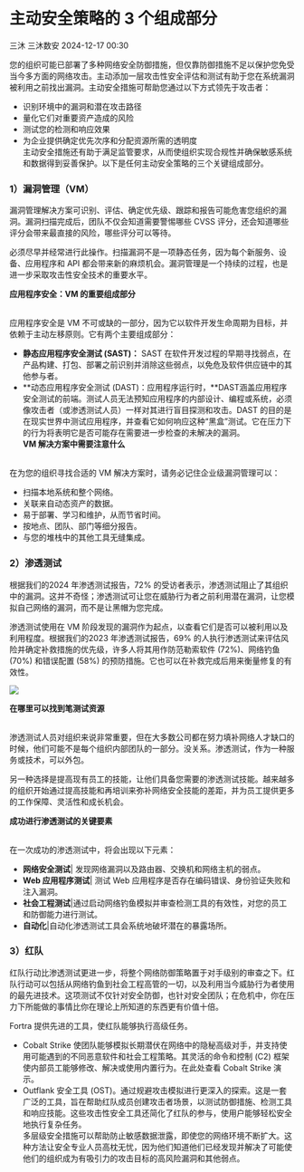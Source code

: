 #  主动安全策略的 3 个组成部分   
三沐  三沐数安   2024-12-17 00:30  
  
您的组织可能已部署了多种网络安全防御措施，但仅靠防御措施不足以保护您免受当今多方面的网络攻击。主动添加一层攻击性安全评估和测试有助于您在系统漏洞被利用之前找出漏洞。主动安全措施可帮助您通过以下方式领先于攻击者：  
- 识别环境中的漏洞和潜在攻击路径  
- 量化它们对重要资产造成的风险  
- 测试您的检测和响应效果  
- 为企业提供确定优先次序和分配资源所需的透明度  
主动安全措施还有助于满足监管要求，从而使组织实现合规性并确保敏感系统和数据得到妥善保护。以下是任何主动安全策略的三个关键组成部分。  
### 1）漏洞管理（VM）  
  
漏洞管理解决方案可识别、评估、确定优先级、跟踪和报告可能危害您组织的漏洞。漏洞扫描完成后，团队不仅会知道需要警惕哪些 CVSS 评分，还会知道哪些评分会带来最直接的风险，哪些评分可以等待。    
  
必须尽早并经常进行此操作。扫描漏洞不是一项静态任务，因为每个新服务、设备、应用程序和 API 都会带来新的麻烦机会。漏洞管理是一个持续的过程，也是进一步采取攻击性安全技术的重要水平。    
  
**应用程序安全：VM 的重要组成部分**  
   
  
应用程序安全是 VM 不可或缺的一部分，因为它以软件开发生命周期为目标，并依赖于主动左移原则。它有两个主要组成部分：   
- **静态应用程序安全测试 (SAST)：** SAST 在软件开发过程的早期寻找弱点，在产品构建、打包、部署之前识别并消除这些弱点，以免危及软件供应链中的其他参与者。  
- **动态应用程序安全测试 (DAST)：应用程序运行时，**DAST涵盖应用程序安全测试的前端。测试人员无法预知应用程序的内部设计、编程或系统，必须像攻击者（或渗透测试人员）一样对其进行盲目探测和攻击。DAST 的目的是在现实世界中测试应用程序，并查看它如何响应这种“黑盒”测试。它在压力下的行为将表明它是否可能存在需要进一步检查的未解决的漏洞。    
**VM 解决方案中需要注意什么**  
   
  
在为您的组织寻找合适的 VM 解决方案时，请务必记住企业级漏洞管理可以：   
- 扫描本地系统和整个网络。  
- 关联来自动态资产的数据。    
- 易于部署、学习和维护，从而节省时间。   
- 按地点、团队、部门等细分报告。   
- 与您的堆栈中的其他工具无缝集成。  
### 2）渗透测试    
  
根据我们的2024 年渗透测试报告，72% 的受访者表示，渗透测试阻止了其组织中的漏洞。这并不奇怪；渗透测试可让您在威胁行为者之前利用潜在漏洞，让您模拟自己网络的漏洞，而不是让黑帽为您完成。    
  
渗透测试使用在 VM 阶段发现的漏洞作为起点，以查看它们是否可以被利用以及利用程度。根据我们的2023 年渗透测试报告，69% 的人执行渗透测试来评估风险并确定补救措施的优先级，许多人将其用作防范勒索软件 (72%)、网络钓鱼 (70%) 和错误配置 (58%) 的预防措施。它也可以在补救完成后用来衡量修复的有效性。   
  
![](https://mmbiz.qpic.cn/mmbiz_png/Szloeso1r8gPbSfcUT60SSGoPRk8A3LxDXCVhgPJ6SHZ8FLrtAwvYeeJiape9Ao9ortPQrIso4HrVdcyyDwD0VA/640?wx_fmt=png&from=appmsg "")  
  
**在哪里可以找到笔测试资源**  
   
  
渗透测试人员对组织来说非常重要，但在大多数公司都在努力填补网络人才缺口的时候，他们可能不是每个组织内部团队的一部分。没关系。渗透测试，作为一种服务或技术，可以外包。    
  
另一种选择是提高现有员工的技能，让他们具备您需要的渗透测试技能。越来越多的组织开始通过提高技能和再培训来弥补网络安全技能的差距，并为员工提供更多的工作保障、灵活性和成长机会。    
  
**成功进行渗透测试的关键要素**  
   
  
在一次成功的渗透测试中，将会出现以下元素：   
- **网络安全测试**| 发现网络漏洞以及路由器、交换机和网络主机的弱点。  
- **Web 应用程序测试**| 测试 Web 应用程序是否存在编码错误、身份验证失败和注入漏洞。  
- **社会工程测试**|通过启动网络钓鱼模拟并审查检测工具的有效性，对您的员工和防御能力进行测试。  
- **自动化**|自动化渗透测试工具会系统地破坏潜在的暴露场所。  
### 3）红队  
  
红队行动比渗透测试更进一步，将整个网络防御策略置于对手级别的审查之下。红队行动可以包括从网络钓鱼到社会工程高管的一切，以及利用当今威胁行为者使用的最先进技术。这项测试不仅针对安全防御，也针对安全团队；在危机中，你在压力下所能做的事情比你在理论上所知道的东西更有价值十倍。    
  
Fortra 提供先进的工具，使红队能够执行高级任务。   
- Cobalt Strike 使团队能够模拟长期潜伏在网络中的隐秘高级对手，并支持使用可能遇到的不同恶意软件和社会工程策略。其灵活的命令和控制 (C2) 框架使内部员工能够修改、解决或使用内置行为。在此处查看 Cobalt Strike 演示。   
- Outflank 安全工具 (OST)。通过规避攻击模拟进行更深入的探索。这是一套广泛的工具，旨在帮助红队成员创建攻击者场景，以测试防御措施、检测工具和响应技能。这些攻击性安全工具还简化了红队的参与，使用户能够轻松安全地执行复杂任务。   
多层级安全措施可以帮助防止敏感数据泄露，即使您的网络环境不断扩大。这种方法让安全专业人员高枕无忧，因为他们知道他们已经发现并解决了可能使他们的组织成为有吸引力的攻击目标的高风险漏洞和其他弱点。  
  
  
  
  
  
